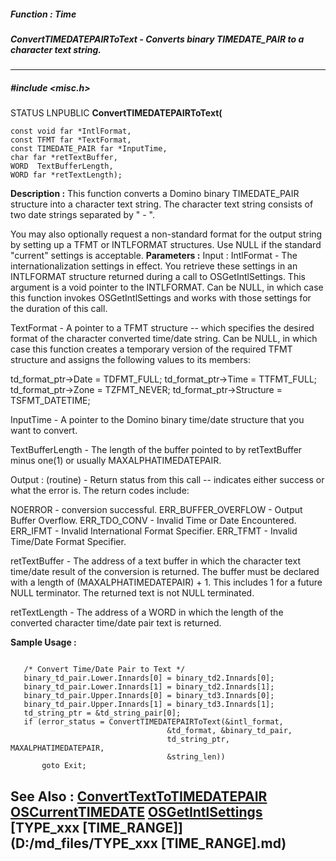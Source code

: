 ##### Function : Time
##### ConvertTIMEDATEPAIRToText - Converts binary TIMEDATE_PAIR to a character text string.
---
##### #include <misc.h>
STATUS LNPUBLIC **ConvertTIMEDATEPAIRToText(**

	const void far *IntlFormat,
	const TFMT far *TextFormat,
	const TIMEDATE_PAIR far *InputTime,
	char far *retTextBuffer,
	WORD  TextBufferLength,
	WORD far *retTextLength);
**Description :**
This function converts a Domino binary TIMEDATE_PAIR structure into a character 
text string.   The character text string consists of two date strings separated 
by " - ".

You may also optionally request a non-standard format for the output string by 
setting up a TFMT or INTLFORMAT structures.  Use NULL if the standard "current" 
settings is acceptable.
**Parameters :**
Input :
IntlFormat  -  The internationalization settings in effect. You retrieve these settings in an INTLFORMAT structure returned during a call to OSGetIntlSettings. This argument is a void pointer to the INTLFORMAT.  Can be NULL, in which case this function invokes OSGetIntlSettings and works with those settings for the duration of this call.

TextFormat  -  A pointer to a TFMT structure -- which specifies the desired format of the character converted time/date string.  Can be NULL, in which case this function creates a temporary version of the required TFMT structure and assigns the following values to its members: 

td_format_ptr->Date = TDFMT_FULL;
td_format_ptr->Time = TTFMT_FULL;
td_format_ptr->Zone = TZFMT_NEVER;
td_format_ptr->Structure = TSFMT_DATETIME;


InputTime  -  A pointer to the Domino binary time/date structure that you want to convert.

TextBufferLength  -  The length of the buffer pointed to by retTextBuffer minus one(1) or usually MAXALPHATIMEDATEPAIR.

Output :
(routine)  -  Return status from this call -- indicates either success or what the error is. The return codes include:

NOERROR - conversion successful. 
ERR_BUFFER_OVERFLOW - Output Buffer Overflow.
ERR_TDO_CONV - Invalid Time or Date Encountered.
ERR_IFMT - Invalid International Format Specifier.
ERR_TFMT - Invalid Time/Date Format Specifier.


retTextBuffer  -  The address of a text buffer in which the character text time/date result of the conversion is returned. The buffer must be declared with a length of (MAXALPHATIMEDATEPAIR) + 1.  This includes 1 for a future NULL terminator.  The returned text is not NULL terminated.

retTextLength  -  The address of a WORD in which the length of the converted character time/date pair text is returned.

**Sample Usage :**
```
  
   /* Convert Time/Date Pair to Text */
   binary_td_pair.Lower.Innards[0] = binary_td2.Innards[0];
   binary_td_pair.Lower.Innards[1] = binary_td2.Innards[1];
   binary_td_pair.Upper.Innards[0] = binary_td3.Innards[0];
   binary_td_pair.Upper.Innards[1] = binary_td3.Innards[1];
   td_string_ptr = &td_string_pair[0];
   if (error_status = ConvertTIMEDATEPAIRToText(&intl_format,
                                   &td_format, &binary_td_pair,
                                   td_string_ptr, MAXALPHATIMEDATEPAIR,
                                   &string_len))
       goto Exit;

```
**See Also :**
[ConvertTextToTIMEDATEPAIR](D:/md_files/ConvertTextToTIMEDATEPAIR.md)
[OSCurrentTIMEDATE](D:/md_files/OSCurrentTIMEDATE.md)
[OSGetIntlSettings](D:/md_files/OSGetIntlSettings.md)
[TYPE_xxx [TIME_RANGE]](D:/md_files/TYPE_xxx [TIME_RANGE].md)
---
